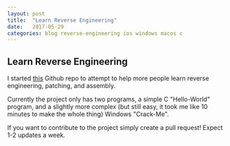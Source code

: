 ```yaml
---
layout: post
title:  "Learn Reverse Engineering"
date:   2017-05-29
categories: blog reverse-engineering ios windows macos c
---
```


Learn Reverse Engineering
---------------------------
I started [this](https://github.com/ItzG3b/Learn-Reverse-Engineering) Github repo to attempt to help more people learn reverse engineering, patching, and assembly.

Currently the project only has two programs, a simple C "Hello-World" program, and a slightly more complex (but still easy, it took me like 10 minutes to make the whole thing) Windows "Crack-Me".

If you want to contribute to the project simply create a pull request! Expect 1-2 updates a week.
